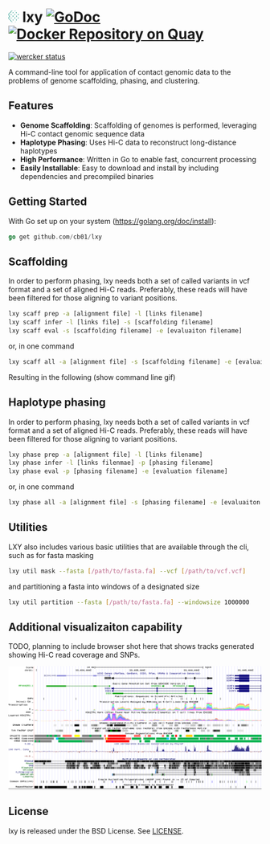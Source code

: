 # ![](doc/icon.png) lxy [![GoDoc](https://godoc.org/github.com/cb01/lxy?status.svg)](https://godoc.org/github.com/cb01/lxy/src/sequtil) [![Docker Repository on Quay](https://quay.io/repository/chris_w_beitel/lxy/status "Docker Repository on Quay")](https://quay.io/repository/chris_w_beitel/lxy)
[![wercker status](https://app.wercker.com/status/c427b44ec31d9af19c49cfb664ba3490/m "wercker status")](https://app.wercker.com/project/bykey/c427b44ec31d9af19c49cfb664ba3490)


A command-line tool for application of contact genomic data to the problems of genome scaffolding, phasing, and clustering.

## Features

* __Genome Scaffolding__: Scaffolding of genomes is performed, leveraging Hi-C contact genomic sequence data
* __Haplotype Phasing__:  Uses Hi-C data to reconstruct long-distance haplotypes
* __High Performance__:  Written in Go to enable fast, concurrent processing
* __Easily Installable__:  Easy to download and install by including dependencies and precompiled binaries

## Getting Started

With Go set up on your system (https://golang.org/doc/install):

```go
go get github.com/cb01/lxy
``` 


## Scaffolding

In order to perform phasing, lxy needs both a set of called variants in vcf format and a set of aligned Hi-C reads. Preferably, these reads will have been filtered for those aligning to variant positions.

```sh
lxy scaff prep -a [alignment file] -l [links filename]
lxy scaff infer -l [links file] -s [scaffolding filename]
lxy scaff eval -s [scaffolding filename] -e [evaluaiton filename]
```

or, in one command

```sh
lxy scaff all -a [alignment file] -s [scaffolding filename] -e [evaluaiton filename]
```

Resulting in the following (show command line gif)


## Haplotype phasing

In order to perform phasing, lxy needs both a set of called variants in vcf format and a set of aligned Hi-C reads. Preferably, these reads will have been filtered for those aligning to variant positions.

```sh
lxy phase prep -a [alignment file] -l [links filename]
lxy phase infer -l [links filenmae] -p [phasing filename]
lxy phase eval -p [phasing filename] -e [evaluation filename] 
```

or, in one command

```sh
lxy phase all -a [alignment file] -s [phasing filename] -e [evaluaiton filename]
```


## Utilities

LXY also includes various basic utilities that are available through the cli, such as for fasta masking

```sh
lxy util mask --fasta [/path/to/fasta.fa] --vcf [/path/to/vcf.vcf]
```

and partitioning a fasta into windows of a designated size

```sh
lxy util partition --fasta [/path/to/fasta.fa] --windowsize 1000000 
```


## Additional visualizaiton capability

TODO, planning to include browser shot here that shows tracks generated showing Hi-C read coverage and SNPs.

![example](doc/browser_example.png)


## License

lxy is released under the BSD License. See [LICENSE](https://github.com/cb01/lxy/blob/master/LICENSE).



